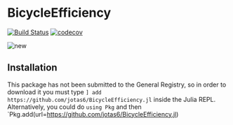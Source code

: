 # BicycleEfficiency

[![Build Status](https://ci.appveyor.com/api/projects/status/github/jotas6/BicycleEfficiency.jl?svg=true)](https://ci.appveyor.com/project/jotas6/BicycleEfficiency-jl)
[![codecov](https://codecov.io/gh/jotas6/BicycleEfficiency.jl/branch/main/graph/badge.svg?token=GNFJY3QE2X)](https://codecov.io/gh/jotas6/BicycleEfficiency.jl)

![new](https://user-images.githubusercontent.com/80299581/196226821-2e7624eb-8780-47e2-ac87-dfc2668bfe12.png)

## Installation

This package has not been submitted to the General Registry, so in order to download it you must type `] add https://github.com/jotas6/BicycleEfficiency.jl` inside the Julia REPL. Alternatively, you could do `using Pkg` and then `Pkg.add(url=https://github.com/jotas6/BicycleEfficiency.jl)  

